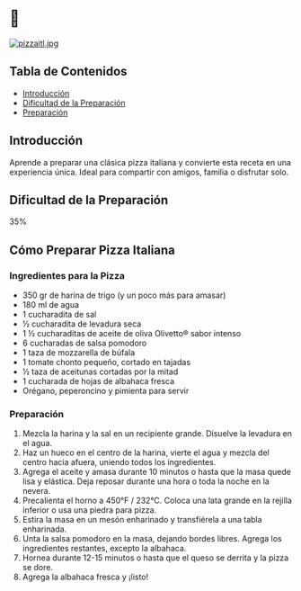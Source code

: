﻿# 🍕

[![pizzaitl.jpg](https://i.postimg.cc/N0GDwYZB/pizzaitl.jpg)](https://postimg.cc/TKSgV8R4)

## Tabla de Contenidos

- [Introducción](#introducción)
- [Dificultad de la Preparación](#dificultad-de-la-preparación)
- [Preparación](#preparación)

## Introducción

Aprende a preparar una clásica pizza italiana y convierte esta receta en una experiencia única. Ideal para compartir con amigos, familia o disfrutar solo.

## Dificultad de la Preparación

35%

## Cómo Preparar Pizza Italiana

### Ingredientes para la Pizza

- 350 gr de harina de trigo (y un poco más para amasar)
- 180 ml de agua
- 1 cucharadita de sal
- ½ cucharadita de levadura seca
- 1 ½ cucharaditas de aceite de oliva Olivetto® sabor intenso
- 6 cucharadas de salsa pomodoro
- 1 taza de mozzarella de búfala
- 1 tomate chonto pequeño, cortado en tajadas
- ½ taza de aceitunas cortadas por la mitad
- 1 cucharada de hojas de albahaca fresca
- Orégano, peperoncino y pimienta para servir

### Preparación

1. Mezcla la harina y la sal en un recipiente grande. Disuelve la levadura en el agua.
2. Haz un hueco en el centro de la harina, vierte el agua y mezcla del centro hacia afuera, uniendo todos los ingredientes.
3. Agrega el aceite y amasa durante 10 minutos o hasta que la masa quede lisa y elástica. Deja reposar durante una hora o toda la noche en la nevera.
4. Precalienta el horno a 450°F / 232°C. Coloca una lata grande en la rejilla inferior o usa una piedra para pizza.
5. Estira la masa en un mesón enharinado y transfiérela a una tabla enharinada.
6. Unta la salsa pomodoro en la masa, dejando bordes libres. Agrega los ingredientes restantes, excepto la albahaca.
7. Hornea durante 12-15 minutos o hasta que el queso se derrita y la pizza se dore.
8. Agrega la albahaca fresca y ¡listo!

